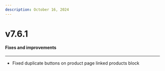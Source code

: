 ```yaml
---
description: October 16, 2024
---
```


# v7.6.1

#### **Fixes and improvements**

***

* Fixed duplicate buttons on product page linked products block

